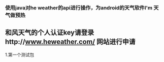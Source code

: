 ### 使用java对he weather的api进行操作，为android的天气软件I'm 天气做预热
## 和风天气的个人认证key请登录http://www.heweather.com/ 网站进行申请
1.第一个测试包
